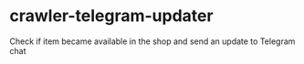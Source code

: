 # crawler-telegram-updater
Check if item became available in the shop and send an update to Telegram chat
